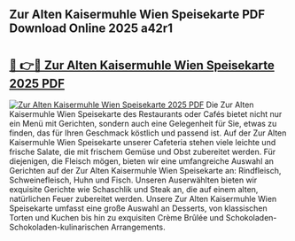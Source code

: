 ## Zur Alten Kaisermuhle Wien Speisekarte PDF Download Online 2025 a42r1

# <h2><a href="http://gc84l0.nevu.top/?p=Zur+Alten+Kaisermuhle+Wien+Speisekarte">🔗 👉🔴 Zur Alten Kaisermuhle Wien Speisekarte 2025 PDF</a></h2>

[![Zur Alten Kaisermuhle Wien Speisekarte 2025 PDF](https://i.imgur.com/dBaPXMq.png)](http://gc84l0.nevu.top/?p=Zur+Alten+Kaisermuhle+Wien+Speisekarte)
Die Zur Alten Kaisermuhle Wien Speisekarte des Restaurants oder Cafés bietet nicht nur ein Menü mit Gerichten, sondern auch eine Gelegenheit für Sie, etwas zu finden, das für Ihren Geschmack köstlich und passend ist. Auf der Zur Alten Kaisermuhle Wien Speisekarte unserer Cafeteria stehen viele leichte und frische Salate, die mit frischem Gemüse und Obst zubereitet werden. Für diejenigen, die Fleisch mögen, bieten wir eine umfangreiche Auswahl an Gerichten auf der Zur Alten Kaisermuhle Wien Speisekarte an: Rindfleisch, Schweinefleisch, Huhn und Fisch. Unseren Auserwählten bieten wir exquisite Gerichte wie Schaschlik und Steak an, die auf einem alten, natürlichen Feuer zubereitet werden. Unsere Zur Alten Kaisermuhle Wien Speisekarte umfasst eine große Auswahl an Desserts, von klassischen Torten und Kuchen bis hin zu exquisiten Crème Brûlée und Schokoladen-Schokoladen-kulinarischen Arrangements.
